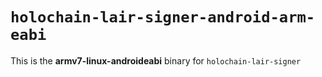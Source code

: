 # `holochain-lair-signer-android-arm-eabi`

This is the **armv7-linux-androideabi** binary for `holochain-lair-signer`
